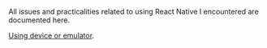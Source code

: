All issues and practicalities related to using React Native I encountered are documented here.   

[Using device or emulator](Using-device-or-emulator.md).    
